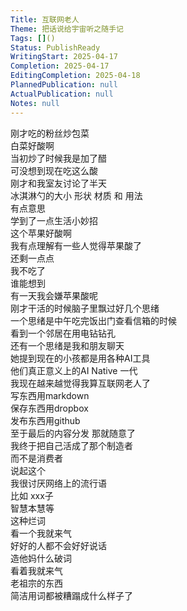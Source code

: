 ```yaml
---    
Title: 互联网老人    
Theme: 把话说给宇宙听之随手记    
Tags: []()    
Status: PublishReady    
WritingStart: 2025-04-17    
Completion: 2025-04-17    
EditingCompletion: 2025-04-18    
PlannedPublication: null    
ActualPublication: null    
Notes: null    
---          
```

刚才吃的粉丝炒包菜      
白菜好酸啊      
当初炒了时候我是加了醋      
可没想到现在吃这么酸          
刚才和我室友讨论了半天      
冰淇淋勺的大小 形状 材质 和 用法      
有点意思      
学到了一点生活小妙招          
这个苹果好酸啊      
我有点理解有一些人觉得苹果酸了          
还剩一点点      
我不吃了      
谁能想到      
有一天我会嫌苹果酸呢          
刚才干活的时候脑子里飘过好几个思绪      
一个思绪是中午吃完饭出门查看信箱的时候      
看到一个邻居在用电钻钻孔      
还有一个思绪是我和朋友聊天      
她提到现在的小孩都是用各种AI工具      
他们真正意义上的AI Native 一代      
我现在越来越觉得我算互联网老人了      
写东西用markdown      
保存东西用dropbox      
发布东西用github      
至于最后的内容分发 那就随意了      
我终于把自己活成了那个制造者      
而不是消费者          
说起这个      
我很讨厌网络上的流行语      
比如 xxx子      
智慧本慧等      
这种烂词      
看一个我就来气      
好好的人都不会好好说话      
造他妈什么破词      
看着我就来气      
老祖宗的东西      
简洁用词都被糟蹋成什么样子了          
    